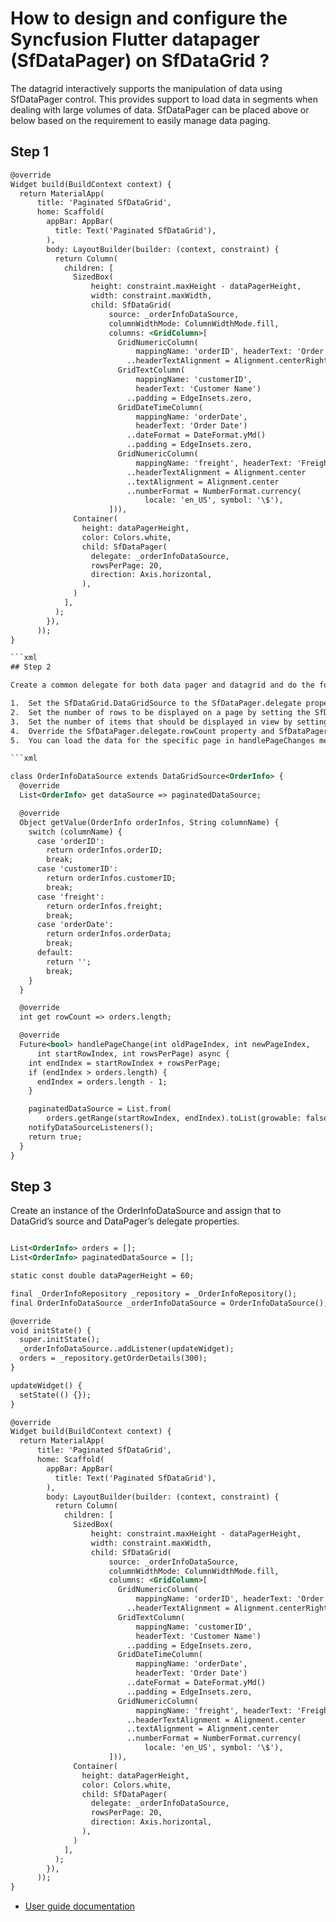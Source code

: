 # How to design and configure the Syncfusion Flutter datapager (SfDataPager) on SfDataGrid ?

The datagrid interactively supports the manipulation of data using SfDataPager control. This provides support to load data in segments when dealing with large volumes of data. SfDataPager can be placed above or below based on the requirement to easily manage data paging.


## Step 1

```xml
@override
Widget build(BuildContext context) {
  return MaterialApp(
      title: 'Paginated SfDataGrid',
      home: Scaffold(
        appBar: AppBar(
          title: Text('Paginated SfDataGrid'),
        ),
        body: LayoutBuilder(builder: (context, constraint) {
          return Column(
            children: [
              SizedBox(
                  height: constraint.maxHeight - dataPagerHeight,
                  width: constraint.maxWidth,
                  child: SfDataGrid(
                      source: _orderInfoDataSource,
                      columnWidthMode: ColumnWidthMode.fill,
                      columns: <GridColumn>[
                        GridNumericColumn(
                            mappingName: 'orderID', headerText: 'Order ID')
                          ..headerTextAlignment = Alignment.centerRight,
                        GridTextColumn(
                            mappingName: 'customerID',
                            headerText: 'Customer Name')
                          ..padding = EdgeInsets.zero,
                        GridDateTimeColumn(
                            mappingName: 'orderDate',
                            headerText: 'Order Date')
                          ..dateFormat = DateFormat.yMd()
                          ..padding = EdgeInsets.zero,
                        GridNumericColumn(
                            mappingName: 'freight', headerText: 'Freight')
                          ..headerTextAlignment = Alignment.center
                          ..textAlignment = Alignment.center
                          ..numberFormat = NumberFormat.currency(
                              locale: 'en_US', symbol: '\$'),
                      ])),
              Container(
                height: dataPagerHeight,
                color: Colors.white,
                child: SfDataPager(
                  delegate: _orderInfoDataSource,
                  rowsPerPage: 20,
                  direction: Axis.horizontal,
                ),
              )
            ],
          );
        }),
      ));
}

```xml
## Step 2

Create a common delegate for both data pager and datagrid and do the followings. Please note that by default DataGridSource is extended with the DataPagerDelegate.

1.	Set the SfDataGrid.DataGridSource to the SfDataPager.delegate property.
2.	Set the number of rows to be displayed on a page by setting the SfDataPager.rowsPerPage property.
3.	Set the number of items that should be displayed in view by setting the SfDataPager.visibleItemsCount property.
4.	Override the SfDataPager.delegate.rowCount property and SfDataPager.delegate.handlePageChanges method in SfDataGrid.DataGridSource.
5.	You can load the data for the specific page in handlePageChanges method. This method is called for every page navigation from data pager.

```xml

class OrderInfoDataSource extends DataGridSource<OrderInfo> {
  @override
  List<OrderInfo> get dataSource => paginatedDataSource;

  @override
  Object getValue(OrderInfo orderInfos, String columnName) {
    switch (columnName) {
      case 'orderID':
        return orderInfos.orderID;
        break;
      case 'customerID':
        return orderInfos.customerID;
        break;
      case 'freight':
        return orderInfos.freight;
        break;
      case 'orderDate':
        return orderInfos.orderData;
        break;
      default:
        return '';
        break;
    }
  }

  @override
  int get rowCount => orders.length;

  @override
  Future<bool> handlePageChange(int oldPageIndex, int newPageIndex,
      int startRowIndex, int rowsPerPage) async {
    int endIndex = startRowIndex + rowsPerPage;
    if (endIndex > orders.length) {
      endIndex = orders.length - 1;
    }

    paginatedDataSource = List.from(
        orders.getRange(startRowIndex, endIndex).toList(growable: false));
    notifyDataSourceListeners();
    return true;
  }
}

```

## Step 3

Create an instance of the OrderInfoDataSource and assign that to DataGrid’s source and DataPager’s delegate properties.

```xml

List<OrderInfo> orders = [];
List<OrderInfo> paginatedDataSource = [];

static const double dataPagerHeight = 60;

final _OrderInfoRepository _repository = _OrderInfoRepository();
final OrderInfoDataSource _orderInfoDataSource = OrderInfoDataSource();

@override
void initState() {
  super.initState();
  _orderInfoDataSource..addListener(updateWidget);
  orders = _repository.getOrderDetails(300);
}

updateWidget() {
  setState(() {});
}

@override
Widget build(BuildContext context) {
  return MaterialApp(
      title: 'Paginated SfDataGrid',
      home: Scaffold(
        appBar: AppBar(
          title: Text('Paginated SfDataGrid'),
        ),
        body: LayoutBuilder(builder: (context, constraint) {
          return Column(
            children: [
              SizedBox(
                  height: constraint.maxHeight - dataPagerHeight,
                  width: constraint.maxWidth,
                  child: SfDataGrid(
                      source: _orderInfoDataSource,
                      columnWidthMode: ColumnWidthMode.fill,
                      columns: <GridColumn>[
                        GridNumericColumn(
                            mappingName: 'orderID', headerText: 'Order ID')
                          ..headerTextAlignment = Alignment.centerRight,
                        GridTextColumn(
                            mappingName: 'customerID',
                            headerText: 'Customer Name')
                          ..padding = EdgeInsets.zero,
                        GridDateTimeColumn(
                            mappingName: 'orderDate',
                            headerText: 'Order Date')
                          ..dateFormat = DateFormat.yMd()
                          ..padding = EdgeInsets.zero,
                        GridNumericColumn(
                            mappingName: 'freight', headerText: 'Freight')
                          ..headerTextAlignment = Alignment.center
                          ..textAlignment = Alignment.center
                          ..numberFormat = NumberFormat.currency(
                              locale: 'en_US', symbol: '\$'),
                      ])),
              Container(
                height: dataPagerHeight,
                color: Colors.white,
                child: SfDataPager(
                  delegate: _orderInfoDataSource,
                  rowsPerPage: 20,
                  direction: Axis.horizontal,
                ),
              )
            ],
          );
        }),
      ));
}

```


* [User guide documentation](https://help.syncfusion.com/flutter/datagrid/paging)



